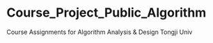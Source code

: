 # Course_Project_Public_Algorithm
Course Assignments for Algorithm Analysis &amp; Design Tongji Univ
